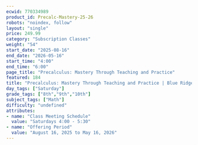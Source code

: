 ```yaml
---
ecwid: 770334989
product_id: Precalc-Mastery-25-26
robots: "noindex, follow"
layout: "single"
price: 249.99
category: "Subscription Classes"
weight: "54"
start_date: "2025-08-16"
end_date: "2026-05-16"
start_time: "4:00"
end_time: "6:00"
page_title: "Precalculus: Mastery Through Teaching and Practice"
featured: 184
title: "Precalculus: Mastery Through Teaching and Practice | Blue Ridge Boost"
day_tags: ["Saturday"]
grade_tags: ["8th","9th","10th"]
subject_tags: ["Math"]
difficulty: "undefined"
attributes:
- name: "Class Meeting Schedule"
  value: "Saturdays 4:00 - 5:30"
- name: "Offering Period"
  value: "August 16, 2025 to May 16, 2026"
---
```

